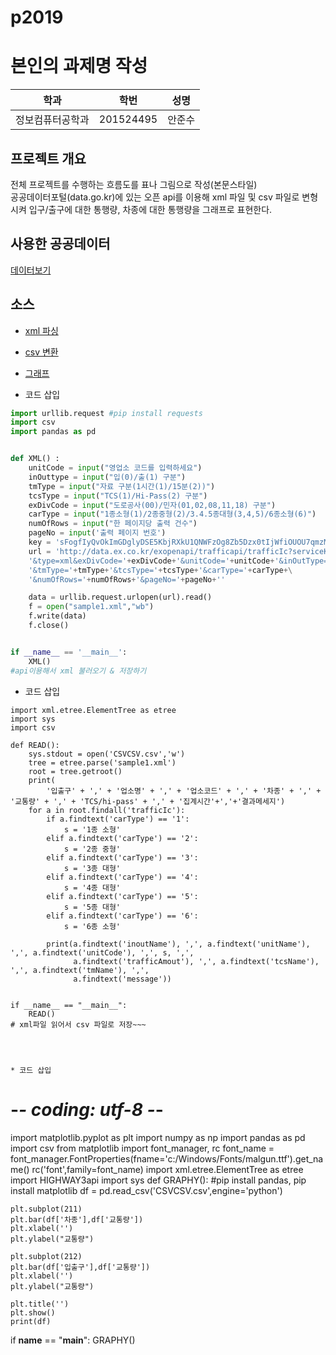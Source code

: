 # p2019
# 본인의 과제명 작성

학과 | 학번 | 성명
---- | ---- | ---- 
정보컴퓨터공학과 |201524495 |안준수


## 프로젝트 개요
전체 프로젝트를 수행하는 흐름도를 표나 그림으로 작성(본문스타일)  
공공데이터포털(data.go.kr)에 있는 오픈 api를 이용해 xml 파일 및 csv 파일로 변형 시켜 
입구/출구에 대한 통행량, 차종에 대한 통행량을 그래프로 표현한다.

## 사용한 공공데이터 
[데이터보기](http://data.ex.co.kr/exopenapi/trafficapi/trafficIc?serviceKey=sFogfIyQvOkImGDglyDSE5KbjRXkU1QNWFzOg8Zb5Dzx0tIjWfiOUOU7qmzMf%2BUDg978J07nsNabd5aA56D8aQ%3D%3D&type=xml&exDivCode=00&unitCode=140&numOfRows=999)

## 소스
* [xml 파싱](https://github.com/201524495/p2019/blob/master/HIGHWAYXML.py)
* [csv 변환](https://github.com/201524495/p2019/blob/master/HIGHWAY3api.py)
* [그래프](https://github.com/201524495/p2019/blob/master/HIGHGra.py)

* 코드 삽입
~~~python
import urllib.request #pip install requests
import csv
import pandas as pd


def XML() :
    unitCode = input("영업소 코드를 입력하세요")
    inOuttype = input("입(0)/출(1) 구분")
    tmType = input("자료 구분(1시간(1)/15분(2))")
    tcsType = input("TCS(1)/Hi-Pass(2) 구분")
    exDivCode = input("도로공사(00)/민자(01,02,08,11,18) 구분")
    carType = input("1종소형(1)/2종중형(2)/3.4.5종대형(3,4,5)/6종소형(6)")
    numOfRows = input("한 페이지당 출력 건수")
    pageNo = input('출력 페이지 번호')
    key = 'sFogfIyQvOkImGDglyDSE5KbjRXkU1QNWFzOg8Zb5Dzx0tIjWfiOUOU7qmzMf%2BUDg978J07nsNabd5aA56D8aQ%3D%3D'
    url = 'http://data.ex.co.kr/exopenapi/trafficapi/trafficIc?serviceKey='+key+\
    '&type=xml&exDivCode='+exDivCode+'&unitCode='+unitCode+'&inOutType='+inOuttype+\
    '&tmType='+tmType+'&tcsType='+tcsType+'&carType='+carType+\
    '&numOfRows='+numOfRows+'&pageNo='+pageNo+''

    data = urllib.request.urlopen(url).read()
    f = open("sample1.xml","wb")
    f.write(data)
    f.close()


if __name__ == '__main__':
    XML()
#api이용해서 xml 불러오기 & 저장하기
~~~

* 코드 삽입
~~~
import xml.etree.ElementTree as etree
import sys
import csv

def READ():
    sys.stdout = open('CSVCSV.csv','w')
    tree = etree.parse('sample1.xml')
    root = tree.getroot()
    print(
        '입출구' + ',' + '업소명' + ',' + '업소코드' + ',' + '차종' + ',' + '교통량' + ',' + 'TCS/hi-pass' + ',' + '집계시간'+','+'결과메세지')
    for a in root.findall('trafficIc'):
        if a.findtext('carType') == '1':
            s = '1종 소형'
        elif a.findtext('carType') == '2':
            s = '2종 중형'
        elif a.findtext('carType') == '3':
            s = '3종 대형'
        elif a.findtext('carType') == '4':
            s = '4종 대형'
        elif a.findtext('carType') == '5':
            s = '5종 대형'
        elif a.findtext('carType') == '6':
            s = '6종 소형'

        print(a.findtext('inoutName'), ',', a.findtext('unitName'), ',', a.findtext('unitCode'), ',', s, ',',
              a.findtext('trafficAmout'), ',', a.findtext('tcsName'), ',', a.findtext('tmName'), ',',
              a.findtext('message'))


if __name__ == "__main__":
    READ()
# xml파일 읽어서 csv 파일로 저장~~~




* 코드 삽입
~~~
# -*- coding: utf-8 -*-
import matplotlib.pyplot as plt
import numpy as np
import pandas as pd
import csv
from matplotlib import font_manager, rc
font_name = font_manager.FontProperties(fname='c:/Windows/Fonts/malgun.ttf').get_name()
rc('font',family=font_name)
import xml.etree.ElementTree as etree
import HIGHWAY3api
import sys
def GRAPHY():
#pip install pandas, pip install matplotlib
    df = pd.read_csv('CSVCSV.csv',engine='python')


    plt.subplot(211)
    plt.bar(df['차종'],df['교통량'])
    plt.xlabel('')
    plt.ylabel("교통량")

    plt.subplot(212)
    plt.bar(df['입출구'],df['교통량'])
    plt.xlabel('')
    plt.ylabel("교통량")

    plt.title('')
    plt.show()
    print(df)
if __name__ == "__main__":
    GRAPHY()
~~~
